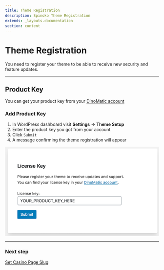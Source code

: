 ```yaml
---
title: Theme Registration
description: Spinoko Theme Registration
extends: _layouts.documentation
section: content
---
```


# Theme Registration

You need to register your theme to be able to receive new security and feature updates.

---

## Product Key

You can get your product key from your [DinoMatic account](https://dinomatic.com/account)

### Add Product Key

1. In WordPress dashboard visit **Settings** &#8594; **Theme Setup**
2. Enter the product key you got from your account
3. Click `Submit`
4. A message confirming the theme registration will appear

![Theme Registration](/assets/images/spinoko/spinoko-registration.png)

---

### Next step

[Set Casino Page Slug](/docs/spinoko/setting-casino-page-slug/)
